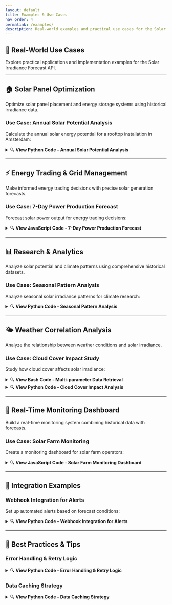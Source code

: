 ```yaml
---
layout: default
title: Examples & Use Cases
nav_order: 4
permalink: /examples/
description: Real-world examples and practical use cases for the Solar Irradiance Forecast API with code samples in multiple languages.
---
```


## 🎯 Real-World Use Cases

Explore practical applications and implementation examples for the Solar Irradiance Forecast API.

---

## 🏠 Solar Panel Optimization

Optimize solar panel placement and energy storage systems using historical irradiance data.

### Use Case: Annual Solar Potential Analysis

Calculate the annual solar energy potential for a rooftop installation in Amsterdam:

<details>
<summary>🔍 <strong>View Python Code - Annual Solar Potential Analysis</strong></summary>
<div style="max-height:400px;overflow-y:auto;" markdown="1">

```python
import requests
import pandas as pd
from datetime import datetime, timedelta

def calculate_annual_solar_potential(lat, lon, year=2023):
    """Calculate annual solar potential for a given location"""
    
    # Get historical data for the entire year
    start_date = f"{year}0101"
    end_date = f"{year}1231"
    
    url = "{{ site.api_base_url }}/v1/irradiance/historical"
    params = {
        "lat": lat,
        "lon": lon,
        "start": start_date,
        "end": end_date,
        "parameters": "total_irradiance",
        "community": "SB"
    }
    
    response = requests.get(url, params=params)
    data = response.json()
    
    # Convert to DataFrame for analysis
    irradiance_data = data['irradiance']
    df = pd.DataFrame(list(irradiance_data.items()), 
                     columns=['timestamp', 'irradiance'])
    df['timestamp'] = pd.to_datetime(df['timestamp'], format='%Y%m%d%H')
    df['irradiance'] = pd.to_numeric(df['irradiance'])
    
    # Calculate daily totals (Wh/m²)
    df['date'] = df['timestamp'].dt.date
    daily_totals = df.groupby('date')['irradiance'].sum()
    
    # Annual statistics
    annual_total = daily_totals.sum()  # Wh/m²/year
    peak_day = daily_totals.max()      # Wh/m²/day
    average_daily = daily_totals.mean() # Wh/m²/day
    
    return {
        'annual_total_kwh_m2': annual_total / 1000,
        'peak_day_kwh_m2': peak_day / 1000,
        'average_daily_kwh_m2': average_daily / 1000,
        'location': f"({lat}, {lon})"
    }

# Example usage for Amsterdam
result = calculate_annual_solar_potential({{ site.example_lat }}, {{ site.example_lon }})
print(f"Annual Solar Potential Analysis for {result['location']}:")
print(f"Annual Total: {result['annual_total_kwh_m2']:.1f} kWh/m²")
print(f"Peak Day: {result['peak_day_kwh_m2']:.1f} kWh/m²")
print(f"Daily Average: {result['average_daily_kwh_m2']:.1f} kWh/m²")
```

<button class="copy-btn" onclick="copyToClipboard(this.previousElementSibling.textContent)">📋 Copy</button>

</div>
</details>

---

## ⚡ Energy Trading & Grid Management

Make informed energy trading decisions with precise solar generation forecasts.

### Use Case: 7-Day Power Production Forecast

Forecast solar power output for energy trading decisions:

<details>
<summary>🔍 <strong>View JavaScript Code - 7-Day Power Production Forecast</strong></summary>
<div style="max-height:400px;overflow-y:auto;" markdown="1">

```javascript
class SolarForecastTrader {
    constructor(apiBaseUrl, lat, lon, systemCapacity) {
        this.apiBaseUrl = apiBaseUrl;
        this.lat = lat;
        this.lon = lon;
        this.systemCapacity = systemCapacity; // kW
    }

    async getForecastData(startDate, endDate) {
        const url = `${this.apiBaseUrl}/v1/irradiance/forecast`;
        const params = new URLSearchParams({
            lat: this.lat,
            lon: this.lon,
            start: startDate,
            end: endDate
        });

        try {
            const response = await fetch(`${url}?${params}`);
            const data = await response.json();
            return data;
        } catch (error) {
            console.error('Error fetching forecast:', error);
            return null;
        }
    }

    calculatePowerOutput(irradiance) {
        // Convert irradiance (W/m²) to power output (kW)
        // Assumes standard panel efficiency and array size
        const panelEfficiency = 0.20; // 20% efficiency
        const arrayArea = this.systemCapacity / 0.25; // m² (assuming 250W/m²)
        
        return (irradiance * arrayArea * panelEfficiency) / 1000; // kW
    }

    async generateTradingStrategy(days = 7) {
        const startDate = new Date();
        const endDate = new Date(startDate);
        endDate.setDate(endDate.getDate() + days);

        const startStr = this.formatDateTime(startDate);
        const endStr = this.formatDateTime(endDate);

        const forecast = await this.getForecastData(startStr, endStr);
        
        if (!forecast) return null;

        const strategy = {
            totalForecastMWh: 0,
            dailyBreakdown: [],
            recommendations: []
        };

        // Process hourly forecasts
        const hourlyData = Object.entries(forecast.forecast);
        const dailyTotals = {};

        for (const [timestamp, irradiance] of hourlyData) {
            const date = timestamp.split(' ')[0];
            const powerKW = this.calculatePowerOutput(irradiance);
            
            if (!dailyTotals[date]) {
                dailyTotals[date] = { totalMWh: 0, peakKW: 0, hours: [] };
            }
            
            dailyTotals[date].totalMWh += powerKW / 1000; // Convert to MWh
            dailyTotals[date].peakKW = Math.max(dailyTotals[date].peakKW, powerKW);
            dailyTotals[date].hours.push({ timestamp, irradiance, powerKW });
        }

        // Generate recommendations
        for (const [date, data] of Object.entries(dailyTotals)) {
            strategy.dailyBreakdown.push({
                date: date,
                totalMWh: data.totalMWh.toFixed(2),
                peakKW: data.peakKW.toFixed(2)
            });

            strategy.totalForecastMWh += data.totalMWh;

            // Trading recommendations
            if (data.totalMWh > 50) {
                strategy.recommendations.push(`${date}: High production day - Consider selling excess energy`);
            } else if (data.totalMWh < 20) {
                strategy.recommendations.push(`${date}: Low production day - Consider purchasing backup energy`);
            }
        }

        return strategy;
    }

    formatDateTime(date) {
        const year = date.getFullYear();
        const month = String(date.getMonth() + 1).padStart(2, '0');
        const day = String(date.getDate()).padStart(2, '0');
        const hour = String(date.getHours()).padStart(2, '0');
        return `${year}${month}${day}${hour}`;
    }
}

// Example usage
const trader = new SolarForecastTrader(
    "{{ site.api_base_url }}", 
    {{ site.example_lat }}, 
    {{ site.example_lon }}, 
    100 // 100kW system
);

trader.generateTradingStrategy(7).then(strategy => {
    if (strategy) {
        console.log('7-Day Solar Trading Strategy:');
        console.log(`Total Forecast: ${strategy.totalForecastMWh.toFixed(2)} MWh`);
        console.log('Daily Breakdown:', strategy.dailyBreakdown);
        console.log('Recommendations:', strategy.recommendations);
    }
});
```

<button class="copy-btn" onclick="copyToClipboard(this.previousElementSibling.textContent)">📋 Copy</button>

</div>
</details>

---

## 📊 Research & Analytics

Analyze solar potential and climate patterns using comprehensive historical datasets.

### Use Case: Seasonal Pattern Analysis

Analyze seasonal solar irradiance patterns for climate research:

<details>
<summary>🔍 <strong>View Python Code - Seasonal Pattern Analysis</strong></summary>
<div style="max-height:400px;overflow-y:auto;" markdown="1">

```python
import requests
import pandas as pd
import matplotlib.pyplot as plt
import seaborn as sns
from datetime import datetime

class SolarPatternAnalyzer:
    def __init__(self, api_base_url):
        self.api_base_url = api_base_url
    
    def get_multi_year_data(self, lat, lon, start_year, end_year):
        """Fetch multiple years of historical data"""
        all_data = {}
        
        for year in range(start_year, end_year + 1):
            start_date = f"{year}0101"
            end_date = f"{year}1231"
            
            params = {
                "lat": lat,
                "lon": lon,
                "start": start_date,
                "end": end_date,
                "parameters": "total_irradiance",
                "community": "SB"
            }
            
            response = requests.get(f"{self.api_base_url}/v1/irradiance/historical", params=params)
            
            if response.status_code == 200:
                data = response.json()
                all_data[year] = data['irradiance']
            else:
                print(f"Failed to fetch data for {year}")
        
        return all_data
    
    def analyze_seasonal_patterns(self, lat, lon, years_range=(2020, 2023)):
        """Analyze seasonal patterns across multiple years"""
        start_year, end_year = years_range
        raw_data = self.get_multi_year_data(lat, lon, start_year, end_year)
        
        # Convert to DataFrame
        all_records = []
        for year, year_data in raw_data.items():
            for timestamp, irradiance in year_data.items():
                dt = datetime.strptime(timestamp, '%Y%m%d%H')
                all_records.append({
                    'datetime': dt,
                    'year': dt.year,
                    'month': dt.month,
                    'hour': dt.hour,
                    'day_of_year': dt.timetuple().tm_yday,
                    'irradiance': float(irradiance)
                })
        
        df = pd.DataFrame(all_records)
        
        # Seasonal analysis
        monthly_avg = df.groupby('month')['irradiance'].mean()
        hourly_avg = df.groupby('hour')['irradiance'].mean()
        
        # Daily totals by month
        df['date'] = df['datetime'].dt.date
        daily_totals = df.groupby(['date', 'month'])['irradiance'].sum().reset_index()
        monthly_daily_avg = daily_totals.groupby('month')['irradiance'].mean()
        
        return {
            'monthly_hourly_avg': monthly_avg,
            'hourly_pattern': hourly_avg,
            'monthly_daily_totals': monthly_daily_avg,
            'dataframe': df
        }
    
    def generate_insights(self, analysis_results, location_name):
        """Generate insights from the analysis"""
        monthly_avg = analysis_results['monthly_hourly_avg']
        hourly_avg = analysis_results['hourly_pattern']
        monthly_totals = analysis_results['monthly_daily_totals']
        
        insights = {
            'location': location_name,
            'peak_month': monthly_avg.idxmax(),
            'peak_month_avg': monthly_avg.max(),
            'lowest_month': monthly_avg.idxmin(),
            'lowest_month_avg': monthly_avg.min(),
            'peak_hour': hourly_avg.idxmax(),
            'peak_hour_avg': hourly_avg.max(),
            'summer_vs_winter_ratio': monthly_avg[6] / monthly_avg[12],  # June vs December
            'best_daily_total_month': monthly_totals.idxmax(),
            'best_daily_total': monthly_totals.max()
        }
        
        return insights

# Example usage
analyzer = SolarPatternAnalyzer("{{ site.api_base_url }}")

# Analyze Amsterdam's solar patterns
results = analyzer.analyze_seasonal_patterns({{ site.example_lat }}, {{ site.example_lon }}, (2021, 2023))
insights = analyzer.generate_insights(results, "{{ site.example_location }}")

print(f"Solar Pattern Analysis for {insights['location']}:")
print(f"Peak Month: {insights['peak_month']} ({insights['peak_month_avg']:.1f} W/m² avg)")
print(f"Lowest Month: {insights['lowest_month']} ({insights['lowest_month_avg']:.1f} W/m² avg)")
print(f"Peak Hour: {insights['peak_hour']:02d}:00 ({insights['peak_hour_avg']:.1f} W/m² avg)")
print(f"Summer/Winter Ratio: {insights['summer_vs_winter_ratio']:.1f}x")
print(f"Best Month for Daily Total: {insights['best_daily_total_month']} ({insights['best_daily_total']:.0f} Wh/m²/day avg)")
```

<button class="copy-btn" onclick="copyToClipboard(this.previousElementSibling.textContent)">📋 Copy</button>

</div>
</details>

---

## 🌤️ Weather Correlation Analysis

Analyze the relationship between weather conditions and solar irradiance.

### Use Case: Cloud Cover Impact Study

Study how cloud cover affects solar irradiance:

<details>
<summary>🔍 <strong>View Bash Code - Multi-parameter Data Retrieval</strong></summary>
<div style="max-height:400px;overflow-y:auto;" markdown="1">

```bash
# Multi-parameter analysis - Cloud cover vs Solar irradiance
curl "{{ site.api_base_url }}/v1/irradiance/historical?lat={{ site.example_lat }}&lon={{ site.example_lon }}&start=20240601&end=20240630&parameters=total_irradiance" > irradiance_june.json

curl "{{ site.api_base_url }}/v1/irradiance/historical?lat={{ site.example_lat }}&lon={{ site.example_lon }}&start=20240601&end=20240630&parameters=cloud_cover" > clouds_june.json
```

<button class="copy-btn" onclick="copyToClipboard(this.previousElementSibling.textContent)">📋 Copy</button>

</div>
</details>

<details>
<summary>🔍 <strong>View Python Code - Cloud Cover Impact Analysis</strong></summary>
<div style="max-height:400px;overflow-y:auto;" markdown="1">

```python
import json
import pandas as pd
import numpy as np
from scipy.stats import pearsonr

# Load both datasets
with open('irradiance_june.json', 'r') as f:
    irradiance_data = json.load(f)

with open('clouds_june.json', 'r') as f:
    cloud_data = json.load(f)

# Create correlation analysis
timestamps = list(irradiance_data['irradiance'].keys())
irradiance_values = [irradiance_data['irradiance'][ts] for ts in timestamps]
cloud_values = [cloud_data['irradiance'][ts] for ts in timestamps]  # Note: response uses 'irradiance' key

# Filter daytime hours only (06:00 to 18:00)
daytime_data = []
for i, ts in enumerate(timestamps):
    hour = int(ts[-2:])
    if 6 <= hour <= 18:
        daytime_data.append({
            'timestamp': ts,
            'irradiance': irradiance_values[i],
            'cloud_cover': cloud_values[i]
        })

df = pd.DataFrame(daytime_data)
df['irradiance'] = pd.to_numeric(df['irradiance'])
df['cloud_cover'] = pd.to_numeric(df['cloud_cover'])

# Calculate correlation
correlation, p_value = pearsonr(df['cloud_cover'], df['irradiance'])

print(f"Cloud Cover vs Solar Irradiance Analysis:")
print(f"Correlation coefficient: {correlation:.3f}")
print(f"P-value: {p_value:.6f}")
print(f"Relationship: {'Strong' if abs(correlation) > 0.7 else 'Moderate' if abs(correlation) > 0.4 else 'Weak'}")

# Efficiency analysis by cloud cover bins
df['cloud_bin'] = pd.cut(df['cloud_cover'], bins=[0, 25, 50, 75, 100], labels=['Clear', 'Partly Cloudy', 'Mostly Cloudy', 'Overcast'])
efficiency_by_clouds = df.groupby('cloud_bin')['irradiance'].agg(['mean', 'std', 'count'])

print("\nIrradiance by Cloud Cover Category:")
for category in efficiency_by_clouds.index:
    mean_irr = efficiency_by_clouds.loc[category, 'mean']
    std_irr = efficiency_by_clouds.loc[category, 'std']
    count = efficiency_by_clouds.loc[category, 'count']
    print(f"{category}: {mean_irr:.1f} ± {std_irr:.1f} W/m² (n={count})")
```

<button class="copy-btn" onclick="copyToClipboard(this.previousElementSibling.textContent)">📋 Copy</button>

</div>
</details>

---

## 🔄 Real-Time Monitoring Dashboard

Build a real-time monitoring system combining historical data with forecasts.

### Use Case: Solar Farm Monitoring

Create a monitoring dashboard for solar farm operators:

<details>
<summary>🔍 <strong>View JavaScript Code - Solar Farm Monitoring Dashboard</strong></summary>
<div style="max-height:400px;overflow-y:auto;" markdown="1">

```javascript
class SolarFarmDashboard {
    constructor(apiBaseUrl, farmConfig) {
        this.apiBaseUrl = apiBaseUrl;
        this.farmConfig = farmConfig; // {lat, lon, capacity, efficiency}
        this.updateInterval = 1000 * 60 * 15; // 15 minutes
    }

    async getCurrentStatus() {
        // Get yesterday's actual performance
        const yesterday = new Date();
        yesterday.setDate(yesterday.getDate() - 1);
        const yesterdayStr = this.formatDate(yesterday);

        // Get today's forecast
        const today = new Date();
        const todayStart = this.formatDateTime(today);
        const tomorrow = new Date(today);
        tomorrow.setDate(tomorrow.getDate() + 1);
        const tomorrowStr = this.formatDateTime(tomorrow);

        try {
            const [historical, forecast] = await Promise.all([
                this.getHistoricalData(yesterdayStr, yesterdayStr),
                this.getForecastData(todayStart, tomorrowStr)
            ]);

            return this.processStatus(historical, forecast);
        } catch (error) {
            console.error('Error fetching status:', error);
            return null;
        }
    }

    async getHistoricalData(startDate, endDate) {
        const url = `${this.apiBaseUrl}/v1/irradiance/historical`;
        const params = new URLSearchParams({
            lat: this.farmConfig.lat,
            lon: this.farmConfig.lon,
            start: startDate,
            end: endDate,
            parameters: 'total_irradiance'
        });

        const response = await fetch(`${url}?${params}`);
        return response.json();
    }

    async getForecastData(startDateTime, endDateTime) {
        const url = `${this.apiBaseUrl}/v1/irradiance/forecast`;
        const params = new URLSearchParams({
            lat: this.farmConfig.lat,
            lon: this.farmConfig.lon,
            start: startDateTime,
            end: endDateTime
        });

        const response = await fetch(`${url}?${params}`);
        return response.json();
    }

    processStatus(historical, forecast) {
        // Calculate yesterday's performance
        const yesterdayIrradiance = Object.values(historical.irradiance).map(Number);
        const yesterdayTotal = yesterdayIrradiance.reduce((sum, val) => sum + val, 0);
        const yesterdayPowerMWh = this.irradianceToPower(yesterdayTotal) / 1000;

        // Process today's forecast
        const todayForecast = Object.entries(forecast.forecast);
        const todayTotal = todayForecast.reduce((sum, [_, irr]) => sum + irr, 0);
        const todayForecastMWh = this.irradianceToPower(todayTotal) / 1000;

        // Find peak hours
        const peakHour = todayForecast.reduce((max, [time, irr]) => 
            irr > max.irr ? {time, irr} : max, {time: '', irr: 0});

        return {
            timestamp: new Date().toISOString(),
            yesterday: {
                totalMWh: yesterdayPowerMWh.toFixed(2),
                avgIrradiance: (yesterdayTotal / yesterdayIrradiance.length).toFixed(1)
            },
            today: {
                forecastMWh: todayForecastMWh.toFixed(2),
                peakHour: peakHour.time,
                peakIrradiance: peakHour.irr.toFixed(1)
            },
            farmCapacity: this.farmConfig.capacity,
            efficiency: this.farmConfig.efficiency
        };
    }

    irradianceToPower(irradiance) {
        // Convert total irradiance (Wh/m²) to power (kWh)
        return irradiance * this.farmConfig.capacity * this.farmConfig.efficiency / 1000;
    }

    formatDate(date) {
        const year = date.getFullYear();
        const month = String(date.getMonth() + 1).padStart(2, '0');
        const day = String(date.getDate()).padStart(2, '0');
        return `${year}${month}${day}`;
    }

    formatDateTime(date) {
        return this.formatDate(date) + String(date.getHours()).padStart(2, '0');
    }

    startMonitoring() {
        console.log('Starting solar farm monitoring...');
        
        const updateDashboard = async () => {
            const status = await this.getCurrentStatus();
            if (status) {
                this.displayStatus(status);
            }
        };

        // Initial update
        updateDashboard();
        
        // Set up periodic updates
        setInterval(updateDashboard, this.updateInterval);
    }

    displayStatus(status) {
        console.clear();
        console.log('=== SOLAR FARM DASHBOARD ===');
        console.log(`Last Update: ${new Date(status.timestamp).toLocaleString()}`);
        console.log('');
        console.log('Yesterday Performance:');
        console.log(`  Total Energy: ${status.yesterday.totalMWh} MWh`);
        console.log(`  Avg Irradiance: ${status.yesterday.avgIrradiance} W/m²`);
        console.log('');
        console.log('Today Forecast:');
        console.log(`  Forecast Energy: ${status.today.forecastMWh} MWh`);
        console.log(`  Peak Hour: ${status.today.peakHour}`);
        console.log(`  Peak Irradiance: ${status.today.peakIrradiance} W/m²`);
        console.log('');
        console.log(`Farm Capacity: ${status.farmCapacity} MW`);
        console.log(`Efficiency: ${(status.efficiency * 100).toFixed(1)}%`);
    }
}

// Example usage
const farmConfig = {
    lat: {{ site.example_lat }},
    lon: {{ site.example_lon }},
    capacity: 50, // 50 MW solar farm
    efficiency: 0.18 // 18% panel efficiency
};

const dashboard = new SolarFarmDashboard("{{ site.api_base_url }}", farmConfig);
dashboard.startMonitoring();
```

<button class="copy-btn" onclick="copyToClipboard(this.previousElementSibling.textContent)">📋 Copy</button>

</div>
</details>

---

## 📱 Integration Examples

### Webhook Integration for Alerts

Set up automated alerts based on forecast conditions:

<details>
<summary>🔍 <strong>View Python Code - Webhook Integration for Alerts</strong></summary>
<div style="max-height:400px;overflow-y:auto;" markdown="1">

```python
import requests
import schedule
import time
from datetime import datetime, timedelta

class SolarAlertSystem:
    def __init__(self, api_base_url, webhook_url, locations):
        self.api_base_url = api_base_url
        self.webhook_url = webhook_url
        self.locations = locations
    
    def check_weather_alerts(self):
        """Check for significant weather events affecting solar production"""
        tomorrow = datetime.now() + timedelta(days=1)
        start = tomorrow.strftime('%Y%m%d00')
        end = tomorrow.strftime('%Y%m%d23')
        
        for location in self.locations:
            try:
                # Get forecast for tomorrow
                params = {
                    'lat': location['lat'],
                    'lon': location['lon'],
                    'start': start,
                    'end': end
                }
                
                response = requests.get(f"{self.api_base_url}/v1/irradiance/forecast", params=params)
                data = response.json()
                
                # Analyze forecast
                hourly_values = list(data['forecast'].values())
                daily_total = sum(hourly_values)
                peak_hour = max(hourly_values)
                
                # Generate alerts
                alerts = []
                
                if daily_total < 1000:  # Less than 1 kWh/m²
                    alerts.append({
                        'type': 'LOW_PRODUCTION',
                        'message': f'Low solar production forecast for {location["name"]}: {daily_total:.0f} Wh/m²',
                        'severity': 'warning'
                    })
                
                if peak_hour > 800:  # Very high peak
                    alerts.append({
                        'type': 'HIGH_PRODUCTION',
                        'message': f'High solar production forecast for {location["name"]}: peak {peak_hour:.0f} W/m²',
                        'severity': 'info'
                    })
                
                # Send alerts
                for alert in alerts:
                    self.send_alert(alert, location)
                    
            except Exception as e:
                print(f"Error checking alerts for {location['name']}: {e}")
    
    def send_alert(self, alert, location):
        """Send alert to webhook"""
        payload = {
            'text': f"🌞 Solar Alert: {alert['message']}",
            'location': location['name'],
            'coordinates': f"({location['lat']}, {location['lon']})",
            'severity': alert['severity'],
            'timestamp': datetime.now().isoformat()
        }
        
        try:
            requests.post(self.webhook_url, json=payload)
            print(f"Alert sent for {location['name']}: {alert['message']}")
        except Exception as e:
            print(f"Failed to send alert: {e}")

# Example usage
locations = [
    {'name': 'Amsterdam Solar Farm', 'lat': {{ site.example_lat }}, 'lon': {{ site.example_lon }}},
    {'name': 'Rotterdam Installation', 'lat': 51.9244, 'lon': 4.4777}
]

alert_system = SolarAlertSystem(
    "{{ site.api_base_url }}", 
    "https://hooks.slack.com/your-webhook-url",
    locations
)

# Schedule daily checks
schedule.every().day.at("18:00").do(alert_system.check_weather_alerts)

# Run scheduler
while True:
    schedule.run_pending()
    time.sleep(60)
```

<button class="copy-btn" onclick="copyToClipboard(this.previousElementSibling.textContent)">📋 Copy</button>

</div>
</details>

---

## 🔧 Best Practices & Tips

### Error Handling & Retry Logic

<details>
<summary>🔍 <strong>View Python Code - Error Handling & Retry Logic</strong></summary>
<div style="max-height:400px;overflow-y:auto;" markdown="1">

```python
import time
import random
from functools import wraps

def retry_with_backoff(retries=3, backoff_in_seconds=1):
    def decorator(func):
        @wraps(func)
        def wrapper(*args, **kwargs):
            x = 0
            while x <= retries:
                try:
                    return func(*args, **kwargs)
                except requests.exceptions.RequestException as e:
                    if x == retries:
                        raise e
                    sleep_time = (backoff_in_seconds * 2 ** x + 
                                random.uniform(0, 1))
                    time.sleep(sleep_time)
                    x += 1
        return wrapper
    return decorator

@retry_with_backoff(retries=3, backoff_in_seconds=2)
def robust_api_call(url, params):
    response = requests.get(url, params=params, timeout=30)
    response.raise_for_status()
    return response.json()
```

<button class="copy-btn" onclick="copyToClipboard(this.previousElementSibling.textContent)">📋 Copy</button>

</div>
</details>

### Data Caching Strategy

<details>
<summary>🔍 <strong>View Python Code - Data Caching Strategy</strong></summary>
<div style="max-height:400px;overflow-y:auto;" markdown="1">

```python
import json
import os
from datetime import datetime, timedelta

class APICache:
    def __init__(self, cache_dir='cache'):
        self.cache_dir = cache_dir
        os.makedirs(cache_dir, exist_ok=True)
    
    def get_cache_key(self, params):
        return f"{params['lat']}_{params['lon']}_{params['start']}_{params['end']}.json"
    
    def is_cache_valid(self, file_path, max_age_hours=24):
        if not os.path.exists(file_path):
            return False
        
        file_age = datetime.now() - datetime.fromtimestamp(os.path.getmtime(file_path))
        return file_age < timedelta(hours=max_age_hours)
    
    def get_cached_data(self, params):
        cache_file = os.path.join(self.cache_dir, self.get_cache_key(params))
        
        if self.is_cache_valid(cache_file):
            with open(cache_file, 'r') as f:
                return json.load(f)
        return None
    
    def cache_data(self, params, data):
        cache_file = os.path.join(self.cache_dir, self.get_cache_key(params))
        with open(cache_file, 'w') as f:
            json.dump(data, f)
```

<button class="copy-btn" onclick="copyToClipboard(this.previousElementSibling.textContent)">📋 Copy</button>

</div>
</details>

<script>
function copyToClipboard(text) {
  navigator.clipboard.writeText(text.trim()).then(function() {
    console.log('Copied to clipboard');
  });
}
</script>